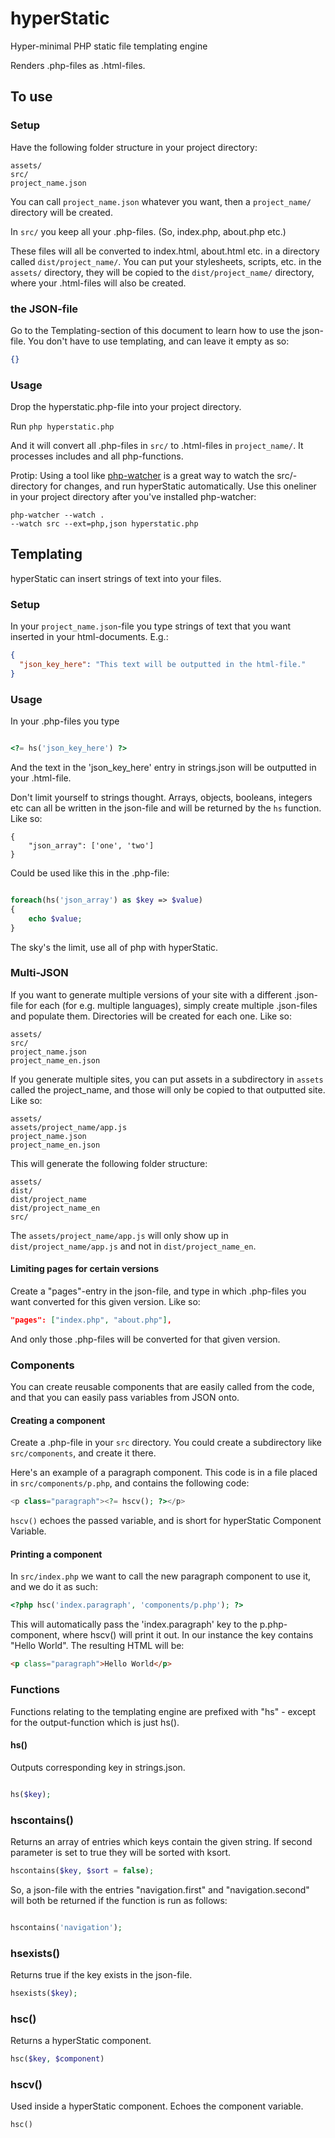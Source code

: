 # hyperStatic 

Hyper-minimal PHP static file templating engine

Renders .php-files as .html-files.

## To use

### Setup
Have the following folder structure in your project directory:

```
assets/
src/
project_name.json
```

You can call `project_name.json` whatever you want, then a `project_name/` directory will be created.

In `src/` you keep all your .php-files.
(So, index.php, about.php etc.)

These files will all be converted to index.html, about.html etc.
in a directory called `dist/project_name/`.
You can put your stylesheets, scripts, etc.
in the `assets/` directory, they will be copied to the `dist/project_name/` directory, where your .html-files will also be created.


### the JSON-file
Go to the Templating-section of this document to learn how to use the json-file.
You don't have to use templating, and can leave it empty as so:

```json
{}
```

### Usage
Drop the hyperstatic.php-file into your project directory.

Run `php hyperstatic.php`

And it will convert all .php-files in `src/` to .html-files in `project_name/`.
It processes includes and all php-functions.

Protip: Using a tool like [php-watcher](https://github.com/seregazhuk/php-watcher) is a great way to watch the src/-directory for changes, and run hyperStatic automatically.
Use this oneliner in your project directory after you've installed php-watcher:

```
php-watcher --watch .
--watch src --ext=php,json hyperstatic.php
```

## Templating
hyperStatic can insert strings of text into your files.

### Setup
In your `project_name.json`-file you type strings of text that you want inserted in your html-documents.
E.g.:

```json
{
  "json_key_here": "This text will be outputted in the html-file."
}
```

### Usage
In your .php-files you type

```php

<?= hs('json_key_here') ?>

```

And the text in the 'json_key_here' entry in strings.json will be outputted in your .html-file.

Don't limit yourself to strings thought.
Arrays, objects, booleans, integers etc can all be written in the json-file and will be returned by the `hs` function.
Like so:

```
{
	"json_array": ['one', 'two']
}
```

Could be used like this in the .php-file:

```php

foreach(hs('json_array') as $key => $value)
{
	echo $value;
}
```

The sky's the limit, use all of php with hyperStatic.

### Multi-JSON
If you want to generate multiple versions of your site with a different .json-file for each (for e.g.
multiple languages), simply create multiple .json-files and populate them.
Directories will be created for each one.
Like so:

```
assets/
src/
project_name.json
project_name_en.json
```

If you generate multiple sites, you can put assets in a subdirectory in `assets` called the project_name, and those will only be copied to that outputted site.
Like so:

```
assets/
assets/project_name/app.js
project_name.json
project_name_en.json
```

This will generate the following folder structure:

```
assets/
dist/
dist/project_name
dist/project_name_en
src/
```

The `assets/project_name/app.js` will only show up in `dist/project_name/app.js` and not in `dist/project_name_en`.


#### Limiting pages for certain versions
Create a "pages"-entry in the json-file, and type in which .php-files you want converted for this given version.
Like so:

```json
"pages": ["index.php", "about.php"],
```

And only those .php-files will be converted for that given version.

### Components
You can create reusable components that are easily called from the code, and that you can easily pass variables from JSON onto.

#### Creating a component
Create a .php-file in your `src` directory.
You could create a subdirectory like `src/components`, and create it there.

Here's an example of a paragraph component.
This code is in a file placed in `src/components/p.php`, and contains the following code:

```php
<p class="paragraph"><?= hscv(); ?></p>
```

`hscv()` echoes the passed variable, and is short for hyperStatic Component Variable.

#### Printing a component
In `src/index.php` we want to call the new paragraph component to use it, and we do it as such:

```php
<?php hsc('index.paragraph', 'components/p.php'); ?>
```

This will automatically pass the 'index.paragraph' key to the p.php-component, where hscv() will print it out.
In our instance the key contains "Hello World".
The resulting HTML will be:

```html
<p class="paragraph">Hello World</p>

```

### Functions
Functions relating to the templating engine are prefixed with "hs" - except for the output-function which is just hs().

#### hs()
Outputs corresponding key in strings.json.

```php

hs($key);

```

### hscontains()
Returns an array of entries which keys contain the given string.
If second parameter is set to true they will be sorted with ksort.

```php
hscontains($key, $sort = false);
```

So, a json-file with the entries "navigation.first" and "navigation.second" will both be returned if the function is run as follows:

```php

hscontains('navigation');

```

### hsexists()
Returns true if the key exists in the json-file.
```php
hsexists($key);
```

### hsc()
Returns a hyperStatic component.

```php
hsc($key, $component)
```

### hscv()
Used inside a hyperStatic component.
Echoes the component variable.

```php
hsc()
```
